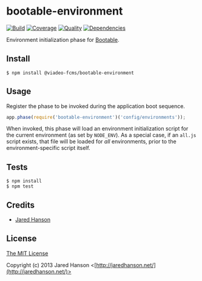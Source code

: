 # bootable-environment

[![Build](https://travis-ci.org/jaredhanson/bootable-environment.png)](https://travis-ci.org/jaredhanson/bootable-environment)
[![Coverage](https://coveralls.io/repos/jaredhanson/bootable-environment/badge.png)](https://coveralls.io/r/jaredhanson/bootable-environment)
[![Quality](https://codeclimate.com/github/jaredhanson/bootable-environment.png)](https://codeclimate.com/github/jaredhanson/bootable-environment)
[![Dependencies](https://david-dm.org/jaredhanson/bootable-environment.png)](https://david-dm.org/jaredhanson/bootable-environment)

Environment initialization phase for [Bootable](https://github.com/jaredhanson/bootable).

## Install

    $ npm install @viadeo-fcms/bootable-environment

## Usage

Register the phase to be invoked during the application boot sequence.

```javascript
app.phase(require('bootable-environment')('config/environments'));
```

When invoked, this phase will load an environment initialization script for the
current environment (as set by `NODE_ENV`).  As a special case, if an `all.js`
script exists, that file will be loaded for *all* environments, prior to the
environment-specific script itself.

## Tests

    $ npm install
    $ npm test

## Credits

  - [Jared Hanson](http://github.com/jaredhanson)

## License

[The MIT License](http://opensource.org/licenses/MIT)

Copyright (c) 2013 Jared Hanson <[http://jaredhanson.net/](http://jaredhanson.net/)>
